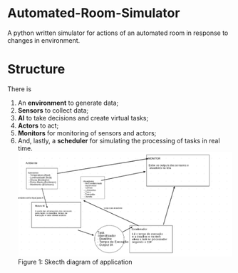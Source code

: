 # Automated-Room-Simulator
A python written simulator for actions of an automated room in response to changes in environment.

# Structure
There is 
1. An **environment** to generate data;
2. **Sensors** to collect data;
3. **AI** to take decisions and create virtual tasks;
4. **Actors** to act; 
5. **Monitors** for monitoring of sensors and actors;
6. And, lastly, a **scheduler** for simulating the processing of tasks in real time.
![Screenshot_20190522_230038.png](https://github.com/douglas-wiliam/Automated-Room-Simulator/blob/master/Screenshot_20190522_230038.png)
Figure 1: Skecth diagram of application

